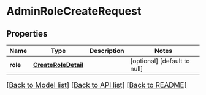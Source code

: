 # AdminRoleCreateRequest
## Properties

Name | Type | Description | Notes
------------ | ------------- | ------------- | -------------
**role** | [**CreateRoleDetail**](CreateRoleDetail.md) |  | [optional] [default to null]

[[Back to Model list]](../README.md#documentation-for-models) [[Back to API list]](../README.md#documentation-for-api-endpoints) [[Back to README]](../README.md)

<style>
     p, ul, ol, li { font-size: 18px !important;}
</style>

